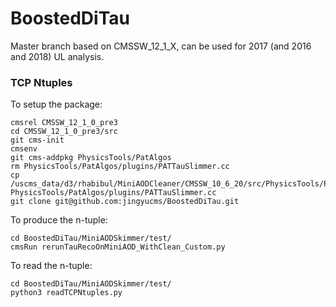 # BoostedDiTau

Master branch based on CMSSW_12_1_X, can be used for 2017 (and 2016 and 2018) UL analysis.

### TCP Ntuples

To setup the package:

```
cmsrel CMSSW_12_1_0_pre3
cd CMSSW_12_1_0_pre3/src
git cms-init
cmsenv
git cms-addpkg PhysicsTools/PatAlgos
rm PhysicsTools/PatAlgos/plugins/PATTauSlimmer.cc 
cp /uscms_data/d3/rhabibul/MiniAODCleaner/CMSSW_10_6_20/src/PhysicsTools/PatAlgos/plugins/PATTauSlimmer.cc PhysicsTools/PatAlgos/plugins/PATTauSlimmer.cc
git clone git@github.com:jingyucms/BoostedDiTau.git
```

To produce the n-tuple:
```
cd BoostedDiTau/MiniAODSkimmer/test/
cmsRun rerunTauRecoOnMiniAOD_WithClean_Custom.py
```

To read the n-tuple:
```
cd BoostedDiTau/MiniAODSkimmer/test/
python3 readTCPNtuples.py
```
